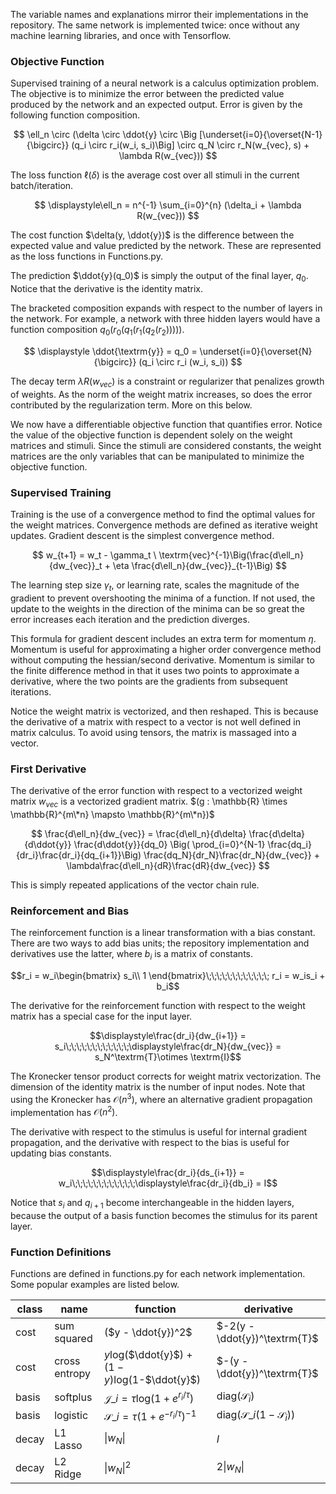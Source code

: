 The variable names and explanations mirror their implementations in the repository. The same network is implemented twice: once without any machine learning libraries, and once with Tensorflow.

### Objective Function
Supervised training of a neural network is a calculus optimization problem. The objective is to minimize the error between the predicted value produced by the network and an expected output. Error is given by the following function composition.

$$
\ell_n \circ (\delta \circ \ddot{y} \circ \Big [\underset{i=0}{\overset{N-1}{\bigcirc}} (q_i \circ r_i(w_i, s_i)\Big] \circ q_N \circ r_N(w_{vec}, s) + \lambda R(w_{vec}))
$$

The loss function $\ell(\delta)$ is the average cost over all stimuli in the current batch/iteration.

$$
\displaystyle\ell_n = n^{-1} \sum_{i=0}^{n} (\delta_i + \lambda R(w_{vec}))
$$

The cost function $\delta(y, \ddot{y})$ is the difference between the expected value and value predicted by the network. These are represented as the loss functions in Functions.py.

The prediction $\ddot{y}(q_0)$ is simply the output of the final layer, $q_0$. Notice that the derivative is the identity matrix.

The bracketed composition expands with respect to the number of layers in the network. For example, a network with three hidden layers would have a function composition $q_0(r_0(q_1(r_1(q_2(r_2)))))$.

$$
\displaystyle  \ddot{\textrm{y}} = q_0 = \underset{i=0}{\overset{N}{\bigcirc}} (q_i \circ r_i (w_i, s_i))
$$

The decay term $\lambda R(w_{vec})$ is a constraint or regularizer that penalizes growth of weights. As the norm of the weight matrix increases, so does the error contributed by the regularization term. More on this below.

We now have a differentiable objective function that quantifies error. Notice the value of the objective function is dependent solely on the weight matrices and stimuli. Since the stimuli are considered constants, the weight matrices are the only variables that can be manipulated to minimize the objective function.

### Supervised Training
Training is the use of a convergence method to find the optimal values for the weight matrices. Convergence methods are defined as iterative weight updates. Gradient descent is the simplest convergence method.

$$
w_{t+1} = w_t - \gamma_t \  \textrm{vec}^{-1}\Big(\frac{d\ell_n}{dw_{vec}}_t + \eta \frac{d\ell_n}{dw_{vec}}_{t-1}\Big)
$$

The learning step size $\gamma_t$, or learning rate, scales the magnitude of the gradient to prevent overshooting the minima of a function. If not used, the update to the weights in the direction of the minima can be so great the error increases each iteration and the prediction diverges.

This formula for gradient descent includes an extra term for momentum $\eta$. Momentum is useful for approximating a higher order convergence method without computing the hessian/second derivative. Momentum is similar to the finite difference method in that it uses two points to approximate a derivative, where the two points are the gradients from subsequent iterations.

Notice the weight matrix is vectorized, and then reshaped. This is because the derivative of a matrix with respect to a vector is not well defined in matrix calculus. To avoid using tensors, the matrix is massaged into a vector.

### First Derivative
The derivative of the error function with respect to a vectorized weight matrix $w_{vec}$ is a vectorized gradient matrix. $(g : \mathbb{R} \times \mathbb{R}^{m\*n} \mapsto \mathbb{R}^{m\*n})$

$$
\frac{d\ell_n}{dw_{vec}} = \frac{d\ell_n}{d\delta}  \frac{d\delta}{d\ddot{y}} \frac{d\ddot{y}}{dq_0} \Big( \prod_{i=0}^{N-1} \frac{dq_i}{dr_i}\frac{dr_i}{dq_{i+1}}\Big) \frac{dq_N}{dr_N}\frac{dr_N}{dw_{vec}} + \lambda\frac{d\ell_n}{dR}\frac{dR}{dw_{vec}}
$$

This is simply repeated applications of the vector chain rule.

### Reinforcement and Bias
The reinforcement function is a linear transformation with a bias constant. There are two ways to add bias units; the repository implementation and derivatives use the latter, where $b_i$ is a matrix of constants.

$$r_i = w_i\begin{bmatrix}
    s_i\\
    1  
\end{bmatrix}\;\;\;\;\;\;\;\;\;\;\;\; r_i = w_is_i + b_i$$

The derivative for the reinforcement function with respect to the weight matrix has a special case for the input layer.

$$\displaystyle\frac{dr_i}{dw_{i+1}} = s_i\;\;\;\;\;\;\;\;\;\;\;\;\displaystyle\frac{dr_N}{dw_{vec}} = s_N^\textrm{T}\otimes \textrm{I}$$

The Kronecker tensor product corrects for weight matrix vectorization. The dimension of the identity matrix is the number of input nodes. Note that using the Kronecker has $\mathcal{O}(n^3)$, where an alternative gradient propagation implementation has $\mathcal{O}(n^2)$.

The derivative with respect to the stimulus is useful for internal gradient propagation, and the derivative with respect to the bias is useful for updating bias constants.

$$\displaystyle\frac{dr_i}{ds_{i+1}} = w_i\;\;\;\;\;\;\;\;\;\;\;\;\displaystyle\frac{dr_i}{db_i} = I$$

Notice that $s_i$ and $q_{i+1}$ become interchangeable in the hidden layers, because the output of a basis function becomes the stimulus for its parent layer.

### Function Definitions

Functions are defined in functions.py for each network implementation. Some popular examples are listed below.

| class |      name     |                        function                       |                    derivative                    |
|-------|---------------|-------------------------------------------------------|--------------------------------------------------|
| cost  | sum squared   | ($y - \ddot{y})^2$                                    | $-2(y - \ddot{y})^\textrm{T}$                    |
| cost  | cross entropy | $y$log($\ddot{y}$) + $(1-y)$log(1-$\ddot{y}$)         | $-(y - \ddot{y})^\textrm{T}$                     |
| basis | softplus      | $\mathcal{J}\_i =\tau \textrm{log}(1 + e^{r_i/\tau})$ | $\textrm{diag(}\mathcal{S}_i)$                   |
| basis | logistic      | $\mathcal{S}\_i = \tau (1+e^{-r_i/\tau})^{-1}$        | $\textrm{diag(}\mathcal{S}\_i(1-\mathcal{S}_i))$ |
| decay | L1 Lasso      | $\vert w_N\vert$                                      | $I$                                              |
| decay | L2 Ridge      | $\vert w_N\vert^2$                                    | $2\vert w_N\vert$                                |